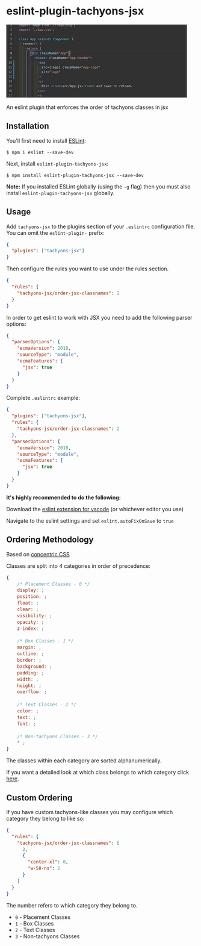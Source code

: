 # eslint-plugin-tachyons-jsx

![](demo.gif)

An eslint plugin that enforces the order of tachyons classes in jsx

## Installation

You'll first need to install [ESLint](http://eslint.org):

```
$ npm i eslint --save-dev
```

Next, install `eslint-plugin-tachyons-jsx`:

```
$ npm install eslint-plugin-tachyons-jsx --save-dev
```

**Note:** If you installed ESLint globally (using the `-g` flag) then you must also install `eslint-plugin-tachyons-jsx` globally.

## Usage

Add `tachyons-jsx` to the plugins section of your `.eslintrc` configuration file. You can omit the `eslint-plugin-` prefix:

```json
{
  "plugins": ["tachyons-jsx"]
}
```

Then configure the rules you want to use under the rules section.

```json
{
  "rules": {
    "tachyons-jsx/order-jsx-classnames": 2
  }
}
```

In order to get eslint to work with JSX you need to add the following parser options:

```json
{
  "parserOptions": {
    "ecmaVersion": 2018,
    "sourceType": "module",
    "ecmaFeatures": {
      "jsx": true
    }
  }
}
```

Complete `.eslintrc` example:

```json
{
  "plugins": ["tachyons-jsx"],
  "rules": {
    "tachyons-jsx/order-jsx-classnames": 2
  },
  "parserOptions": {
    "ecmaVersion": 2018,
    "sourceType": "module",
    "ecmaFeatures": {
      "jsx": true
    }
  }
}
```

**It's highly recommended to do the following:**

Download the [eslint extension for vscode](https://marketplace.visualstudio.com/items?itemName=dbaeumer.vscode-eslint) (or whichever editor you use)

Navigate to the eslint settings and set `eslint.autoFixOnSave` to `true`

## Ordering Methodology

Based on [concentric CSS](https://rhodesmill.org/brandon/2011/concentric-css/)

Classes are split into 4 categories in order of precedence:

```javascript
{
    /* Placement Classes - 0 */
    display: ;
    position: ;
    float: ;
    clear: ;
    visibility: ;
    opacity: ;
    z-index: ;

    /* Box Classes - 1 */
    margin: ;
    outline: ;
    border: ;
    background: ;
    padding: ;
    width: ;
    height: ;
    overflow: ;

    /* Text Classes - 2 */
    color: ;
    text: ;
    font: ;

    /* Non-tachyons Classes - 3 */
    * ;
}
```

The classes within each category are sorted alphanumerically.

If you want a detailed look at which class belongs to which category click [here](https://github.com/Bebersohl/eslint-plugin-tachyons-jsx/tree/master/lib/categories).

## Custom Ordering

If you have custom tachyons-like classes you may configure which category they belong to like so:

```json
{
  "rules": {
    "tachyons-jsx/order-jsx-classnames": [
      2,
      {
        "center-xl": 0,
        "w-58-ns": 2
      }
    ]
  }
}
```

The number refers to which category they belong to.

- `0` - Placement Classes
- `1` - Box Classes
- `2` - Text Classes
- `3` - Non-tachyons Classes
